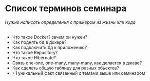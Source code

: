 # Список терминов семинара
###### Нужно написать определения с примером из жизни или кода
- Что такое Docker? зачем он нужен?
- Как поднять бд в докере?
- Как подключить бд к приложению?
- Что такое Repository?
- Что такое Hibernate?
- Связь one-one, one-many, many-many, как делается в джаве?
- Как сделать общую таблицу для разных обьектов?
- +1 уникальный факт связанный с темами выше или семинаром